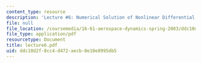 ```yaml
---
content_type: resource
description: 'Lecture #6: Numerical Solution of Nonlinear Differential Equations'
file: null
file_location: /coursemedia/16-61-aerospace-dynamics-spring-2003/ddc10d2f8cc4d472aecb0e10e8995db5_lecture6.pdf
file_type: application/pdf
resourcetype: Document
title: lecture6.pdf
uid: ddc10d2f-8cc4-d472-aecb-0e10e8995db5
---
```

